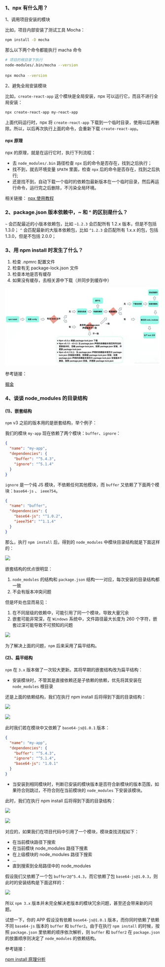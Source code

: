 ### 1、npx 有什么用？

1、调用项目安装的模块

比如，项目内部安装了测试工具 Mocha：

```bash
npm install -D mocha
```

那么以下两个命令都能执行 macha 命令

```bash
# 项目的根目录下执行
node-modules/.bin/mocha --version

npx mocha --version
```

2、避免全局安装模块

比如，`create-react-app` 这个模块是全局安装，npx 可以运行它，而且不进行全局安装：

```bash
npx create-react-app my-react-app
```

上面代码运行时，npx 将 `create-react-app` 下载到一个临时目录，使用以后再删除。所以，以后再次执行上面的命令，会重新下载 `create-react-app`。

#### npx 原理

npx 的原理，就是在运行它时，执行下列流程：

- 去 `node_modules/.bin` 路径检查 `npx` 后的命令是否存在，找到之后执行；
- 找不到，就去环境变量 `$PATH` 里面，检查 `npx` 后的命令是否存在，找到之后执行;
- 还是找不到，自动下载一个临时的依赖包最新版本在一个临时目录，然后再运行命令，运行完之后删除，不污染全局环境。

相关链接：
[npx 使用教程](https://www.ruanyifeng.com/blog/2019/02/npx.html)

### 2、package.json 版本依赖中，~ 和 ^ 的区别是什么？

`~` 会匹配最近的小版本依赖包，比如 `~1.2.3` 会匹配所有 1.2.x 版本，但是不包括 1.3.0；
`^` 会匹配最新的大版本依赖包，比如 `^1.2.3` 会匹配所有 1.x.x 的包，包括 1.3.0，但是不包括 2.0.0；

### 3、用 npm install 时发生了什么？

1. 检查 .npmrc 配置文件
1. 检查有无 package-lock.json 文件
1. 检查本地是否有缓存
1. 如果没有缓存，去相关源中下载（并同步到缓存中）

![](./images/27.png)

参考链接：

[掘金](https://juejin.cn/post/7016994983186006024)

### 4、谈谈 node_modules 的目录结构

#### (1)、嵌套结构

`npm` v3 之前的版本用的是嵌套结构，举个例子：

我们的模块 `my-app` 现在依赖了两个模块：`buffer`、`ignore`：

```json
{
  "name": "my-app",
  "dependencies": {
    "buffer": "^5.4.3",
    "ignore": "^5.1.4"
  }
}
```

`ignore` 是一个纯 JS 模块，不依赖任何其他模块，而 `buffer` 又依赖了下面两个模块：`base64-js` 、 `ieee754`。

```json
{
  "name": "buffer",
  "dependencies": {
    "base64-js": "^1.0.2",
    "ieee754": "^1.1.4"
  }
}
```

那么，执行 `npm install` 后，得到的 `node_modules` 中模块目录结构就是下面这样的：

![](./images/20.jpeg)

嵌套结构的优点很明显：

1. `node_modules` 的结构和 `package.json` 结构一一对应，每次安装的目录结构都一致
1. 不会有版本冲突问题

但是坏处也显而易见：

1. 在不同层级的依赖中，可能引用了同一个模块，导致大量冗余
1. 嵌套可能非常深，在 `Windows` 系统中，文件路径最大长度为 260 个字符，嵌套过深可能导致不可预知的问题

![](./images/21.jpeg)

为了解决上面的问题，`npm` 后来采用了扁平结构。

#### (2)、扁平结构

`npm` 在 `3.x` 版本做了一次较大更新。其将早期的嵌套结构改为扁平结构：

- 安装模块时，不管其是直接依赖还是子依赖的依赖，优先将其安装在 `node_modules` 根目录

还是上面的依赖结构，我们在执行 npm install 后将得到下面的目录结构：

![](./images/22.png)

![](./images/23.jpeg)

此时我们若在模块中又依赖了 `base64-js@1.0.1` 版本：

```json
{
  "name": "my-app",
  "dependencies": {
    "buffer": "^5.4.3",
    "ignore": "^5.1.4",
    "base64-js": "1.0.1"
  }
}
```

- 当安装到相同模块时，判断已安装的模块版本是否符合新模块的版本范围，如果符合则跳过，不符合则在当前模块的 `node_modules` 下安装该模块。

此时，我们在执行 npm install 后将得到下面的目录结构：

![](./images/24.png)

![](./images/25.jpeg)

对应的，如果我们在项目代码中引用了一个模块，模块查找流程如下：

- 在当前模块路径下搜索
- 在当前模块 node_modules 路径下搜素
- 在上级模块的 node_modules 路径下搜索
- ...
- 直到搜索到全局路径中的 node_modules

假设我们又依赖了一个包 `buffer2@^5.4.3`，而它依赖了包 `base64-js@1.0.3`，则此时的安装结构是下面这样的：

![](./images/26.jpeg)

所以 `npm 3.x` 版本并未完全解决老版本的模块冗余问题，甚至还会带来新的问题。

试想一下，你的 APP 假设没有依赖 `base64-js@1.0.1` 版本，而你同时依赖了依赖不同 `base64-js` 版本的 `buffer` 和 `buffer2`。由于在执行 `npm install` 的时候，按照 `package.json` 里依赖的顺序依次解析，则 `buffer` 和 `buffer2` 在 `package.json` 的放置顺序则决定了 `node_modules` 的依赖结构。

参考链接：

[npm install 原理分析](https://cloud.tencent.com/developer/article/1555982)
